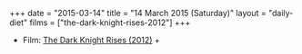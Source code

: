 +++
date = "2015-03-14"
title = "14 March 2015 (Saturday)"
layout = "daily-diet"
films = ["the-dark-knight-rises-2012"]
+++

<ul>
<li class="entry films">Film: <a href="/films/the-dark-knight-rises-2012">The Dark Knight Rises (2012)</a> +</li>
</ul>